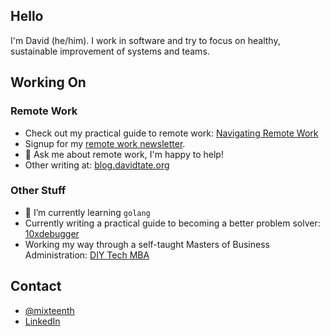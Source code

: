 ## Hello

I'm David (he/him). I work in software and try to focus on healthy, sustainable improvement of systems and teams.

## Working On

### Remote Work
- Check out my practical guide to remote work: [Navigating Remote Work](http://navigatingremotework.com)
- Signup for my [remote work newsletter](https://remoteworkguides.com/).
- 💬 Ask me about remote work, I'm happy to help! 
- Other writing at: [blog.davidtate.org](http://blog.davidtate.org)

### Other Stuff
- 🌱 I’m currently learning `golang`
- Currently writing a practical guide to becoming a better problem solver: [10xdebugger](http://10xdebugger.com)
- Working my way through a self-taught Masters of Business Administration: [DIY Tech MBA](https://mixteenth.github.io/diytechmba.github.io/)

## Contact
- [@mixteenth](http://twitter.com/mixteenth)
- [LinkedIn](https://www.linkedin.com/in/davidmtate/)


<!--
**mixteenth/mixteenth** is a ✨ _special_ ✨ repository because its `README.md` (this file) appears on your GitHub profile.

Here are some ideas to get you started:

- 🔭 I’m currently working on ...
- 🌱 I’m currently learning ...
- 👯 I’m looking to collaborate on ...
- 🤔 I’m looking for help with ...
- 💬 Ask me about ...
- 📫 How to reach me: ...
- 😄 Pronouns: ...
- ⚡ Fun fact: ...
-->